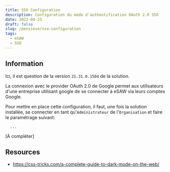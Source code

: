 ```yaml
---
title: SSO Configuration
description: Configuration du mode d'authentification OAuth 2.0 SSO
date: 2022-04-23
draft: false
slug: /pensieve/sso-configuration
tags:
  - eSAW
  - SSO
---
```


## Information

Ici, il est question de la version `21.31.0.1504` de la solution.

La connexion avec le provider OAuth 2.0 de Google permet aux utilisateurs d'une entreprise utilisant google de se connecter à eSAW via leurs comptes Google.  

Pour mettre en place cette configuration, il faut, une fois la solution installée, se connecter en tant qu'`Administrateur` de l'`Organisation` et faire le paramétrage suivant:

```xml:title=Accueil/Paramètrage/...
  ...

```

[À compléter]

## Resources

- <https://css-tricks.com/a-complete-guide-to-dark-mode-on-the-web/>